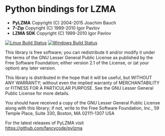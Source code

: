 # Python bindings for LZMA

* **PyLZMA** Copyright (C) 2004-2015 Joachim Bauch
* **7-Zip** Copyright (C) 1999-2010 Igor Pavlov
* **LZMA SDK** Copyright (C) 1999-2010 Igor Pavlov

[![Linux Build Status](https://github.com/fancycode/pylzma/workflows/test/badge.svg)](https://github.com/fancycode/pylzma/actions)
[![Windows Build Status](https://ci.appveyor.com/api/projects/status/5a7k7v9k2a0eiuom/branch/master?svg=true
)](https://ci.appveyor.com/project/fancycode/pylzma)

This library is free software; you can redistribute it and/or
modify it under the terms of the GNU Lesser General Public
License as published by the Free Software Foundation; either
version 2.1 of the License, or (at your option) any later version.

This library is distributed in the hope that it will be useful,
but WITHOUT ANY WARRANTY; without even the implied warranty of
MERCHANTABILITY or FITNESS FOR A PARTICULAR PURPOSE.  See the GNU
Lesser General Public License for more details.

You should have received a copy of the GNU Lesser General Public
License along with this library; if not, write to the Free Software
Foundation, Inc., 59 Temple Place, Suite 330, Boston, MA  02111-1307  USA


For the latest releases of PyLZMA visit https://github.com/fancycode/pylzma

